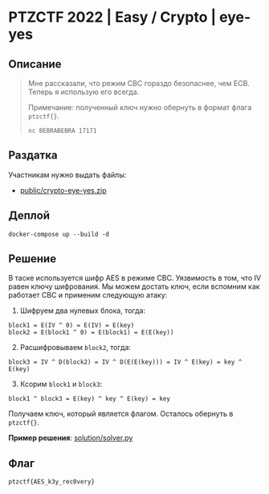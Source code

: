 # PTZCTF 2022 | Easy / Crypto | eye-yes

## Описание

> Мне рассказали, что режим CBC гораздо безопаснее, чем ECB. Теперь я использую его всегда.
> 
> Примечание: полученный ключ нужно обернуть в формат флага `ptzctf{}`.
> 
> `nc BEBRABEBRA 17171`

## Раздатка

Участникам нужно выдать файлы:

* [public/crypto-eye-yes.zip](public/crypto-eye-yes.zip)

## Деплой

```
docker-compose up --build -d
```

## Решение

В таске используется шифр AES в режиме CBC. Уязвимость в том, что IV равен ключу шифрования. Мы можем достать ключ, если вспомним как работает CBC и применим следующую атаку:

1. Шифруем два нулевых блока, тогда:

```
block1 = E(IV ^ 0) = E(IV) = E(key)
block2 = E(block1 ^ 0) = E(block1) = E(E(key))
```

2. Расшифровываем `block2`, тогда:

```
block3 = IV ^ D(block2) = IV ^ D(E(E(key))) = IV ^ E(key) = key ^ E(key)
```

3. Ксорим `block1` и `block3`:

```
block1 ^ block3 = E(key) ^ key ^ E(key) = key
```

Получаем ключ, который является флагом. Осталось обернуть в `ptzctf{}`.

**Пример решения**: [solution/solver.py](solution/solver.py)

## Флаг

```
ptzctf{AES_k3y_rec0very}
```
